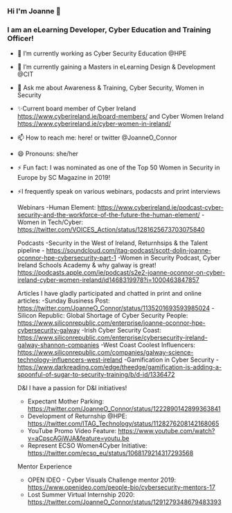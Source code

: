 ### Hi I'm Joanne 👋
### I am an eLearning Developer, Cyber Education and Training Officer!


- 🔭 I’m currently working as Cyber Security Education @HPE
- 🌱 I’m currently gaining a Masters in eLearning Design & Development @CIT
- 💬 Ask me about Awareness & Training, Cyber Security, Women in Security
- ✨Current board member of Cyber Ireland https://www.cyberireland.ie/board-members/ and  Cyber Women Ireland https://www.cyberireland.ie/cyber-women-in-ireland/
- 📫 How to reach me: here! or twitter @JoanneO_Connor
- 😄 Pronouns: she/her
- ⚡ Fun fact: I was nominated as one of the Top 50 Women in Security in Europe by SC Magazine in 2019!
 
- ⚡I frequently speak on various webinars, podacsts and print interviews

  Webinars
     -Human Element: https://www.cyberireland.ie/podcast-cyber-security-and-the-workforce-of-the-future-the-human-element/
     -Women in Tech/Cyber: https://twitter.com/VOICES_Action/status/1281625673703075840
     
  Podcasts
     -Security in the West of Ireland, Returnhsips & the Talent pipeline - https://soundcloud.com/itag-podcast/scott-dolin-joanne-oconnor-hpe-cybersecurity-part-1
     -Women in Security Podcast, Cyber Ireland Schools Academy & why galway is great! https://podcasts.apple.com/ie/podcast/s2e2-joanne-oconnor-on-cyber-ireland-cyber-women-ireland/id1468319978?i=1000463847857
     
  Articles
  I have  gladly participated and chatted in print and online articles:
    -Sunday Business Post: https://twitter.com/JoanneO_Connor/status/1135201693593985024
    -Silicon Republic: Global Shortage of Cyber Security People: https://www.siliconrepublic.com/enterprise/joanne-oconnor-hpe-cybersecurity-galway
    -Irish Cyber Security Coast: https://www.siliconrepublic.com/enterprise/cybersecurity-ireland-galway-shannon-companies
    -West Coast Coolest Influencers: https://www.siliconrepublic.com/companies/galway-science-technology-influencers-west-ireland
    -Gamification in Cyber Security - https://www.darkreading.com/edge/theedge/gamification-is-adding-a-spoonful-of-sugar-to-security-training/b/d-id/1336472
    
  D&I
  I have a passion for D&I initiatives!
  - Expectant Mother Parking: https://twitter.com/JoanneO_Connor/status/1222890142899363841
  - Development of Returnship @HPE: https://twitter.com/ITAG_Technology/status/1128276208142168065
  - YouTube Promo Video Feature: https://www.youtube.com/watch?v=aCpscAGjWJA&feature=youtu.be
   - Represent ECSO Women4Cyber Initiative: https://twitter.com/ecso_eu/status/1068179214317293568
    
  Mentor Experience
  - OPEN IDEO - Cyber Visuals Challenge mentor 2019: https://www.openideo.com/people-bio/cybersecurity-mentors-17
  - Lost Summer Virtual Internship 2020: https://twitter.com/JoanneO_Connor/status/1291279348679483393
 
